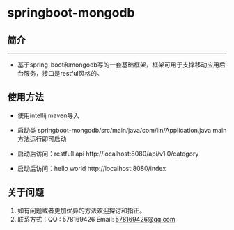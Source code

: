 # springboot-mongodb

## 简介
---
- 基于spring-boot和mongodb写的一套基础框架，框架可用于支撑移动应用后台服务，接口是restful风格的。

## 使用方法
- 使用intellij maven导入
- 启动类 springboot-mongodb/src/main/java/com/lin/Application.java main 方法运行即可启动

- 启动后访问：restfull api
http://localhost:8080/api/v1.0/category
- 启动后访问：hello world
http://localhost:8080/index


## 关于问题
1. 如有问题或者更加优异的方法欢迎探讨和指正。
2. 联系方式：QQ : 578169426 Email: 578169426@qq.com   